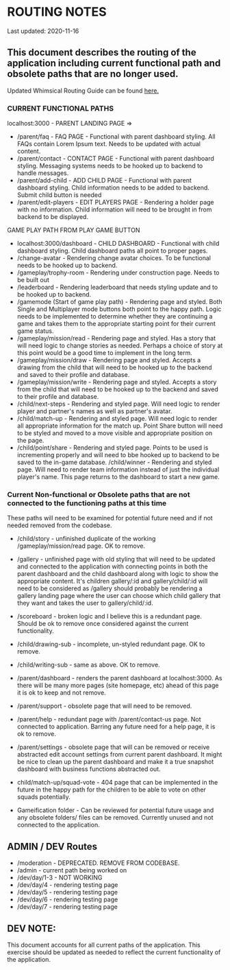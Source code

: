 # ROUTING NOTES

Last updated: 2020-11-16

## This document describes the routing of the application including current functional path and obsolete paths that are no longer used.

Updated Whimsical Routing Guide can be found [here.](https://whimsical.com/scribble-stadium-site-flow-XDLc5WXBQYfbWdb2C4NTRa)

### CURRENT FUNCTIONAL PATHS

localhost:3000 - PARENT LANDING PAGE =>

- /parent/faq - FAQ PAGE - Functional with parent dashboard styling. All FAQs contain Lorem Ipsum text.
  Needs to be updated with actual content.
- /parent/contact - CONTACT PAGE - Functional with parent dashboard styling.
  Messaging systems needs to be hooked up to backend to handle messages.
- /parent/add-child - ADD CHILD PAGE - Functional with parent dashboard styling.
  Child information needs to be added to backend. Submit child button is needed
- /parent/edit-players - EDIT PLAYERS PAGE - Rendering a holder page with no information.
  Child information will need to be brought in from backend to be displayed.

GAME PLAY PATH FROM PLAY GAME BUTTON

- localhost:3000/dashboard - CHILD DASHBOARD - Functional with child dashboard styling. Child dashboard paths all point to proper pages.
- /change-avatar - Rendering change avatar choices. To be functional needs to be hooked up to backend.
- /gameplay/trophy-room - Rendering under construction page. Needs to be built out
- /leaderboard - Rendering leaderboard that needs styling update and to be hooked up to backend.
- /gamemode (Start of game play path) - Rendering page and styled. Both Single and Multiplayer mode buttons both point to the happy path. Logic needs to be implemented to determine whether they are continuing a game and takes them to the appropriate starting point for their current game status.
- /gameplay/mission/read - Rendering page and styled. Has a story that will need logic to change stories as needed. Perhaps a choice of story at this point would be a good time to implement in the long term.
- /gameplay/mission/draw - Rendering page and styled. Accepts a drawing from the child that will need to be hooked up to the backend and saved to their profile and database.
- /gameplay/mission/write - Rendering page and styled. Accepts a story from the child that will need to be hooked up to the backend and saved to their profile and database.
- /child/next-steps - Rendering and styled page. Will need logic to render player and partner's names as well as partner's avatar.
- /child/match-up - Rendering and styled page. Will need logic to render all appropriate information for the match up. Point Share button will need to be styled and moved to a move visible and appropriate position on the page.
- /child/point/share - Rendering and styled page. Points to be used is incrementing properly and will need to bbe hooked up to backend to be saved to the in-game database.
  /child/winner - Rendering and styled page. Will need to render team information instead of just the individual player's name. This page returns to the dashboard to start a new game.

### Current Non-functional or Obsolete paths that are not connected to the functioning paths at this time

These paths will need to be examined for potential future need and if not needed removed from the codebase.

- /child/story - unfinished duplicate of the working /gameplay/mission/read page. OK to remove.

- /gallery - unfinished page with old styling that will need to be updated and connected to the application with connecting points in both the parent dashboard and the child dashboard along with logic to show the appropriate content. It's children gallery/:id and gallery/child/:id will need to be considered as /gallery should probably be rendering a gallery landing page where the user can choose which child gallery that they want and takes the user to gallery/child/:id.

- /scoreboard - broken logic and I believe this is a redundant page. Should be ok to remove once considered against the current functionality.

- /child/drawing-sub - incomplete, un-styled redundant page. OK to remove.

- /child/writing-sub - same as above. OK to remove.

- /parent/dashboard - renders the parent dashboard at localhost:3000. As there will be many more pages (site homepage, etc) ahead of this page it is ok to keep and not remove.

- /parent/support - obsolete page that will need to be removed.

- /parent/help - redundant page with /parent/contact-us page. Not connected to application. Barring any future need for a help page, it is ok to remove.

- /parent/settings - obsolete page that will can be removed or receive abstracted edit account settings from current parent dashboard. It might be nice to clean up the parent dashboard and make it a true snapshot dashboard with business functions abstracted out.

- child/match-up/squad-vote - 404 page that can be implemented in the future in the happy path for the children to be able to vote on other squads potentially.

- Gameification folder - Can be reviewed for potential future usage and any obsolete folders/ files can be removed. Currently unused and not connected to the application.

## ADMIN / DEV Routes

- /moderation - DEPRECATED. REMOVE FROM CODEBASE.
- /admin - current path being worked on
- /dev/day/1-3 - NOT WORKING
- /dev/day/4 - rendering testing page
- /dev/day/5 - rendering testing page
- /dev/day/6 - rendering testing page
- /dev/day/7 - rendering testing page

## DEV NOTE:

This document accounts for all current paths of the application. This exercise should be updated as needed to reflect the current functionality of the application.
